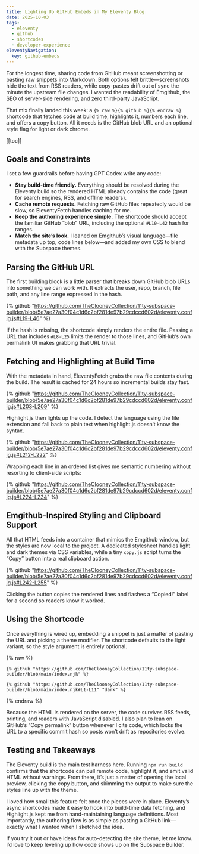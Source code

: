 ```yaml
---
title: Lighting Up GitHub Embeds in My Eleventy Blog
date: 2025-10-03
tags:
  - eleventy
  - github
  - shortcodes
  - developer-experience
eleventyNavigation:
  key: github-embeds
---
```


For the longest time, sharing code from GitHub meant screenshotting or pasting raw
snippets into Markdown. Both options felt brittle—screenshots hide the text from RSS readers, while copy-pastes drift out of sync the minute the upstream file changes. I wanted the readability of Emgithub, the SEO of server-side rendering, and zero third-party JavaScript.

That mix finally landed this week: a `{% raw %}{% github %}{% endraw %}` shortcode that fetches code at build time, highlights it, numbers each line, and offers a copy button. All it needs is the GitHub blob URL and an optional style flag for light or dark chrome.

[[toc]]

## Goals and Constraints

I set a few guardrails before having GPT Codex write any code:

- **Stay build-time friendly.** Everything should be resolved during the Eleventy
  build so the rendered HTML already contains the code (great for search engines,
  RSS, and offline readers).
- **Cache remote requests.** Fetching raw GitHub files repeatedly would be slow, so
  EleventyFetch handles caching for me.
- **Keep the authoring experience simple.** The shortcode should accept the familiar
  GitHub “blob” URL, including the optional `#L10-L42` hash for ranges.
- **Match the site’s look.** I leaned on Emgithub’s visual language—file metadata
  up top, code lines below—and added my own CSS to blend with the Subspace themes.

## Parsing the GitHub URL

The first building block is a little parser that breaks down GitHub blob URLs into
something we can work with. It extracts the user, repo, branch, file path, and any
line range expressed in the hash.

{% github "https://github.com/TheClooneyCollection/11ty-subspace-builder/blob/5e7ae27a30f04c1d6c2bf281de97b29cdccd602d/eleventy.config.js#L19-L46" %}

If the hash is missing, the shortcode simply renders the entire file. Passing a URL
that includes `#L8-L25` limits the render to those lines, and GitHub’s own permalink
UI makes grabbing that URL trivial.

## Fetching and Highlighting at Build Time

With the metadata in hand, EleventyFetch grabs the raw file contents during the build.
The result is cached for 24 hours so incremental builds stay fast.

{% github "https://github.com/TheClooneyCollection/11ty-subspace-builder/blob/5e7ae27a30f04c1d6c2bf281de97b29cdccd602d/eleventy.config.js#L203-L209" %}

Highlight.js then lights up the code. I detect the language using the file extension
and fall back to plain text when highlight.js doesn’t know the syntax.

{% github "https://github.com/TheClooneyCollection/11ty-subspace-builder/blob/5e7ae27a30f04c1d6c2bf281de97b29cdccd602d/eleventy.config.js#L212-L222" %}

Wrapping each line in an ordered list gives me semantic numbering without resorting to
client-side scripts:

{% github "https://github.com/TheClooneyCollection/11ty-subspace-builder/blob/5e7ae27a30f04c1d6c2bf281de97b29cdccd602d/eleventy.config.js#L224-L234" %}

## Emgithub-Inspired Styling and Clipboard Support

All that HTML feeds into a container that mimics the Emgithub window, but the styles
are now local to the project. A dedicated stylesheet handles light and dark themes via
CSS variables, while a tiny `copy.js` script turns the “Copy” button into a real
clipboard action.

{% github "https://github.com/TheClooneyCollection/11ty-subspace-builder/blob/5e7ae27a30f04c1d6c2bf281de97b29cdccd602d/eleventy.config.js#L242-L255" %}

Clicking the button copies the rendered lines and flashes a “Copied!” label for a
second so readers know it worked.

## Using the Shortcode

Once everything is wired up, embedding a snippet is just a matter of pasting the URL
and picking a theme modifier. The shortcode defaults to the light variant, so the
style argument is entirely optional.

{% raw %}

```njk
{% github "https://github.com/TheClooneyCollection/11ty-subspace-builder/blob/main/index.njk" %}

{% github "https://github.com/TheClooneyCollection/11ty-subspace-builder/blob/main/index.njk#L1-L11" "dark" %}
```

{% endraw %}

Because the HTML is rendered on the server, the code survives RSS feeds, printing, and
readers with JavaScript disabled. I also plan to lean on GitHub’s “Copy permalink”
button whenever I cite code, which locks the URL to a specific commit hash so posts
won’t drift as repositories evolve.

## Testing and Takeaways

The Eleventy build is the main test harness here. Running `npm run build` confirms
that the shortcode can pull remote code, highlight it, and emit valid HTML without
warnings. From there, it’s just a matter of opening the local preview, clicking the
copy button, and skimming the output to make sure the styles line up with the theme.

I loved how small this feature felt once the pieces were in place. Eleventy’s async
shortcodes made it easy to hook into build-time data fetching, and Highlight.js kept
me from hand-maintaining language definitions. Most importantly, the authoring flow is
as simple as pasting a GitHub link—exactly what I wanted when I sketched the idea.

If you try it out or have ideas for auto-detecting the site theme, let me know. I’d
love to keep leveling up how code shows up on the Subspace Builder.
